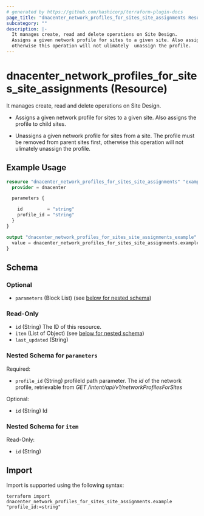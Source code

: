 ```yaml
---
# generated by https://github.com/hashicorp/terraform-plugin-docs
page_title: "dnacenter_network_profiles_for_sites_site_assignments Resource - terraform-provider-dnacenter"
subcategory: ""
description: |-
  It manages create, read and delete operations on Site Design.
  Assigns a given network profile for sites to a given site. Also assigns the profile to child sites.Unassigns a given network profile for sites from a site. The profile must be removed from parent sites first,
  otherwise this operation will not ulimately  unassign the profile.
---
```


# dnacenter_network_profiles_for_sites_site_assignments (Resource)

It manages create, read and delete operations on Site Design.

- Assigns a given network profile for sites to a given site. Also assigns the profile to child sites.

- Unassigns a given network profile for sites from a site. The profile must be removed from parent sites first,
otherwise this operation will not ulimately  unassign the profile.

## Example Usage

```terraform
resource "dnacenter_network_profiles_for_sites_site_assignments" "example" {
  provider = dnacenter

  parameters {

    id         = "string"
    profile_id = "string"
  }
}

output "dnacenter_network_profiles_for_sites_site_assignments_example" {
  value = dnacenter_network_profiles_for_sites_site_assignments.example
}
```

<!-- schema generated by tfplugindocs -->
## Schema

### Optional

- `parameters` (Block List) (see [below for nested schema](#nestedblock--parameters))

### Read-Only

- `id` (String) The ID of this resource.
- `item` (List of Object) (see [below for nested schema](#nestedatt--item))
- `last_updated` (String)

<a id="nestedblock--parameters"></a>
### Nested Schema for `parameters`

Required:

- `profile_id` (String) profileId path parameter. The *id* of the network profile, retrievable from *GET /intent/api/v1/networkProfilesForSites*

Optional:

- `id` (String) Id


<a id="nestedatt--item"></a>
### Nested Schema for `item`

Read-Only:

- `id` (String)

## Import

Import is supported using the following syntax:

```shell
terraform import dnacenter_network_profiles_for_sites_site_assignments.example "profile_id:=string"
```
